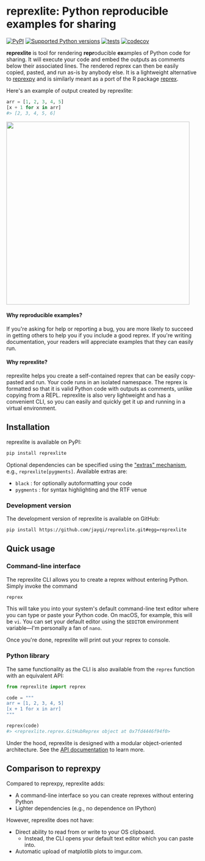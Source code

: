 # reprexlite: Python reproducible examples for sharing

[![PyPI](https://img.shields.io/pypi/v/reprexlite.svg)](https://pypi.org/project/reprexlite/)
[![Supported Python versions](https://img.shields.io/pypi/pyversions/reprexlite)](https://pypi.org/project/reprexlite/)
[![tests](https://github.com/jayqi/reprexlite/workflows/tests/badge.svg?branch=main)](https://github.com/jayqi/reprexlite/actions?query=workflow%3Atests+branch%3Amain)
[![codecov](https://codecov.io/gh/jayqi/reprexlite/branch/main/graph/badge.svg)](https://codecov.io/gh/jayqi/reprexlite)

**reprexlite** is tool for rendering **repr**oducible **ex**amples of Python code for sharing. It will execute your code and embed the outputs as comments below their associated lines. The rendered reprex can then be easily copied, pasted, and run as-is by anybody else. It is a lightweight alternative to [reprexpy](https://github.com/crew102/reprexpy) and is similarly meant as a port of the R package [reprex](https://github.com/tidyverse/reprex).

Here's an example of output created by reprexlite:

```python
arr = [1, 2, 3, 4, 5]
[x + 1 for x in arr]
#> [2, 3, 4, 5, 6]
```

<a href="https://asciinema.org/a/391063" target="_blank"><img src="https://asciinema.org/a/391063.svg" width="480"/></a>

#### Why reproducible examples?

If you're asking for help or reporting a bug, you are more likely to succeed in getting others to help you if you include a good reprex. If you're writing documentation, your readers will appreciate examples that they can easily run.

#### Why reprexlite?

reprexlite helps you create a self-contained reprex that can be easily copy-pasted and run. Your code runs in an isolated namespace. The reprex is formatted so that it is valid Python code with outputs as comments, unlike copying from a REPL. reprexlite is also very lightweight and has a convenient CLI, so you can easily and quickly get it up and running in a virtual environment.

## Installation

reprexlite is available on PyPI:

```bash
pip install reprexlite
```

Optional dependencies can be specified using the ["extras" mechanism](https://packaging.python.org/tutorials/installing-packages/#installing-setuptools-extras), e.g., `reprexlite[pygments]`. Available extras are:

- `black` : for optionally autoformatting your code
- `pygments` : for syntax highlighting and the RTF venue

### Development version

The development version of reprexlite is available on GitHub:

```bash
pip install https://github.com/jayqi/reprexlite.git#egg=reprexlite
```

## Quick usage

### Command-line interface

The reprexlite CLI allows you to create a reprex without entering Python. Simply invoke the command

```bash
reprex
```

This will take you into your system's default command-line text editor where you can type or paste your Python code. On macOS, for example, this will be `vi`. You can set your default editor using the `$EDITOR` environment variable—I'm personally a fan of `nano`.

Once you're done, reprexlite will print out your reprex to console.

### Python library

The same functionality as the CLI is also available from the `reprex` function with an equivalent API:

```python
from reprexlite import reprex

code = """
arr = [1, 2, 3, 4, 5]
[x + 1 for x in arr]
"""

reprex(code)
#> <reprexlite.reprex.GitHubReprex object at 0x7fd4446f94f0>
```

Under the hood, reprexlite is designed with a modular object-oriented architecture. See the [API documentation](https://jayqi.github.io/reprexlite/api-reference/reprex/) to learn more.

## Comparison to reprexpy

Compared to reprexpy, reprexlite adds:

- A command-line interface so you can create reprexes without entering Python
- Lighter dependencies (e.g., no dependence on IPython)

However, reprexlite does not have:

- Direct ability to read from or write to your OS clipboard.
  - Instead, the CLI opens your default text editor which you can paste into.
- Automatic upload of matplotlib plots to imgur.com.
